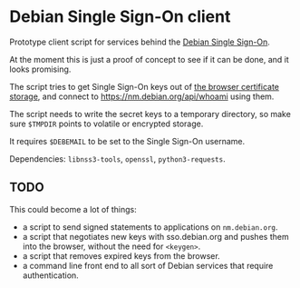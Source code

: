 # Debian Single Sign-On client

Prototype client script for services behind the
[Debian Single Sign-On](https://wiki.debian.org/DebianSingleSignOn).

At the moment this is just a proof of concept to see if it can be done, and it
looks promising.

The script tries to get Single Sign-On keys out of 
[the browser certificate storage](http://blog.avirtualhome.com/adding-ssl-certificates-to-google-chrome-linux-ubuntu/),
and connect to <https://nm.debian.org/api/whoami> using them.

The script needs to write the secret keys to a temporary directory, so make
sure `$TMPDIR` points to volatile or encrypted storage.

It requires `$DEBEMAIL` to be set to the Single Sign-On username.

Dependencies: `libnss3-tools`, `openssl`, `python3-requests`.


## TODO

This could become a lot of things:

 * a script to send signed statements to applications on `nm.debian.org`.
 * a script that negotiates new keys with sso.debian.org and pushes them into
   the browser, without the need for `<keygen>`.
 * a script that removes expired keys from the browser.
 * a command line front end to all sort of Debian services that require
   authentication.
